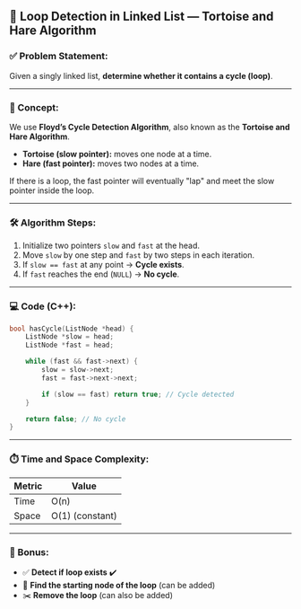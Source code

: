 ## 🔁 Loop Detection in Linked List — Tortoise and Hare Algorithm

### ✅ Problem Statement:

Given a singly linked list, **determine whether it contains a cycle (loop)**.

---

### 🧠 Concept:

We use **Floyd’s Cycle Detection Algorithm**, also known as the **Tortoise and Hare Algorithm**.

* **Tortoise (slow pointer):** moves one node at a time.
* **Hare (fast pointer):** moves two nodes at a time.

If there is a loop, the fast pointer will eventually "lap" and meet the slow pointer inside the loop.

---

### 🛠️ Algorithm Steps:

1. Initialize two pointers `slow` and `fast` at the head.
2. Move `slow` by one step and `fast` by two steps in each iteration.
3. If `slow == fast` at any point → **Cycle exists**.
4. If `fast` reaches the end (`NULL`) → **No cycle**.

---

### 💻 Code (C++):

```cpp
bool hasCycle(ListNode *head) {
    ListNode *slow = head;
    ListNode *fast = head;

    while (fast && fast->next) {
        slow = slow->next;
        fast = fast->next->next;

        if (slow == fast) return true; // Cycle detected
    }

    return false; // No cycle
}
```

---

### ⏱️ Time and Space Complexity:

| Metric | Value           |
| ------ | --------------- |
| Time   | O(n)            |
| Space  | O(1) (constant) |

---

### 🔄 Bonus:

* ✅ **Detect if loop exists** ✔️
* 🎯 **Find the starting node of the loop** (can be added)
* ✂️ **Remove the loop** (can also be added)
